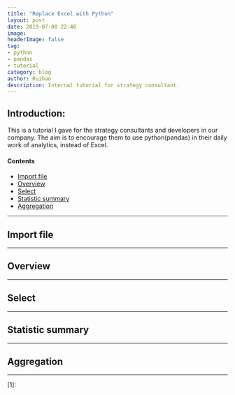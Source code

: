 ```yaml
---
title: "Replace Excel with Python"
layout: post
date: 2019-07-08 22:48
image: 
headerImage: false
tag:
- python
- pandas
- tutorial
category: blog
author: Ruihao
description: Internal tutorial for strategy consultant.
---
```


<div class="breaker"></div>

## Introduction:

This is a tutorial I gave for the strategy consultants and developers in our company. The aim is to encourage them to use python(pandas) in their daily work of analytics, instead of Excel.

#### Contents
- [Import file](#import-file)
- [Overview](#overview)
- [Select](#select)
- [Statistic summary](#statistic-summary)
- [Aggregation](#aggregation)

---

## Import file

---

## Overview

---

## Select

---

## Statistic summary

---

## Aggregation

---



[1]: 